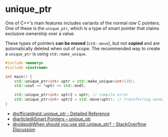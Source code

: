 # unique_ptr

One of C++'s main features includes variants of the normal *raw* C pointers. One of these is the `unique_ptr`, which is a type of smart pointer that claims exclusive ownership over a value.

These types of pointers **can be moved** (`std::move`), but not **copied** and are automatically deleted when out of scope. The recommended way to create a `unique_ptr` is using `std::make_unique`.

```cpp
#include <memory>
#include <iostream>

int main() {
    std::unique_ptr<int> uptr = std::make_unique<int>(10);
    std::cout << *uptr << std::endl;

    std::unique_ptr<int> uptr2 = uptr; // compile error
    std::unique_ptr<int> uptr2 = std::move(uptr); // transferring ownership
}
```

- [@official@std::unique_ptr - Detailed Reference](https://en.cppreference.com/w/cpp/memory/unique_ptr)  
- [@article@Smart Pointers – unique_ptr](https://www.learncpp.com/cpp-tutorial/unique-ptr/)  
- [@video@When should you use std::unique_ptr? - StackOverflow Discussion](https://stackoverflow.com/questions/13782051/when-should-you-use-stdunique-ptr)
